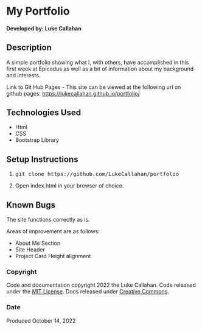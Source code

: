 
# My Portfolio


#### Developed by: Luke Callahan


## Description 
A simple portfolio showing what I, with others, have accomplished in this first week at Epicodus as well as a bit of information about my background and interests.

Link to Git Hub Pages - This site can be viewed at the following url on github pages: 
https://lukecallahan.github.io/portfolio/

## Technologies Used
- Html
- CSS
- Bootstrap Library

## Setup Instructions

1. <pre>git clone https://github.com/LukeCallahan/portfolio</pre>
2. Open index.html in your browser of choice.

## Known Bugs
The site functions correctly as is.

Areas of improvement are as follows:
- About Me Section
- Site Header
- Project Card Height alignment

### Copyright
Code and documentation copyright 2022 the Luke Callahan. Code released under the [MIT License](https://github.com/twbs/bootstrap/blob/main/LICENSE). Docs released under [Creative Commons](https://creativecommons.org/licenses/by/3.0/).

### Date
Produced October 14, 2022


